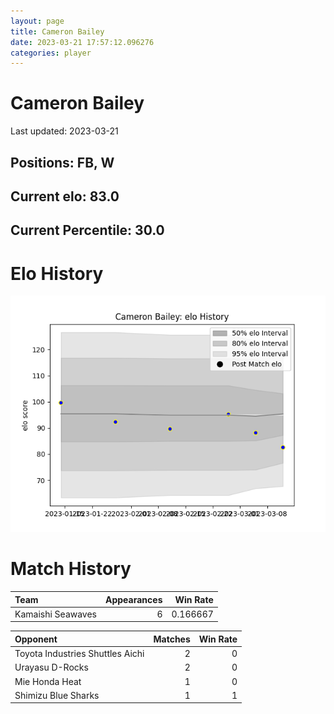 ```yaml
---  
layout: page  
title: Cameron Bailey  
date: 2023-03-21 17:57:12.096276  
categories: player  
---
```

# Cameron Bailey


Last updated: 2023-03-21
## Positions: FB, W

## Current elo: 83.0

## Current Percentile: 30.0

# Elo History


![elo history](history_CameronBailey.png)
# Match History


| Team              |   Appearances |   Win Rate |
|:------------------|--------------:|-----------:|
| Kamaishi Seawaves |             6 |   0.166667 |

| Opponent                         |   Matches |   Win Rate |
|:---------------------------------|----------:|-----------:|
| Toyota Industries Shuttles Aichi |         2 |          0 |
| Urayasu D-Rocks                  |         2 |          0 |
| Mie Honda Heat                   |         1 |          0 |
| Shimizu Blue Sharks              |         1 |          1 |